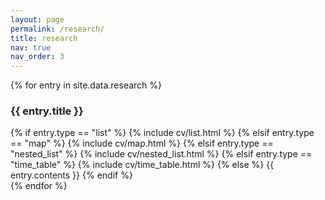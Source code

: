 ```yaml
---
layout: page
permalink: /research/
title: research
nav: true
nav_order: 3
---
```


<div class="post">
    <article>
    <div class="cv">
        {% for entry in site.data.research %}
        <div class="card mt-3 p-3">
            <h3 class="card-title font-weight-medium">{{ entry.title }}</h3>
            <div>
                {% if entry.type == "list" %}
                    {% include cv/list.html %}
                {% elsif entry.type == "map" %}
                    {% include cv/map.html %}
                {% elsif entry.type == "nested_list" %}
                    {% include cv/nested_list.html %}
                {% elsif entry.type == "time_table" %}
                    {% include cv/time_table.html %}
                {% else %}
                    {{ entry.contents }}
                {% endif %}
            </div>
        </div>
        {% endfor %}
        </div>
    </article>
</div>